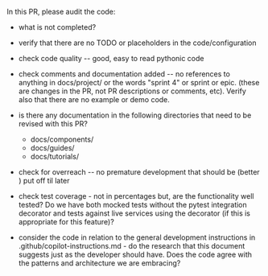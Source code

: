 In this PR, please audit the code:
- what is not completed?
- verify that there are no TODO or placeholders in the code/configuration
- check code quality -- good, easy to read pythonic code
- check comments and documentation added -- no references to anything in docs/project/ or the words "sprint 4" or sprint or epic. (these are changes in the PR, not PR descriptions or comments, etc). Verify also that there are no example or demo code.
- is there any documentation in the following directories that need to be revised with this PR?

  - docs/components/
  - docs/guides/
  - docs/tutorials/

- check for overreach -- no premature development that should be (better ) put off til later
- check test coverage - not in percentages but, are the functionality well tested? Do we have both mocked tests without the pytest integration decorator and tests against live services using the decorator (if this is appropriate for this feature)?
- consider the code in relation to the general development instructions in .github/copilot-instructions.md - do the research that this document suggests just as the developer should have. Does the code agree with the patterns and architecture we are embracing?
  